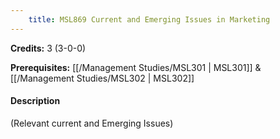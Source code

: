 ```yaml
---
    title: MSL869 Current and Emerging Issues in Marketing
---
```

**Credits:** 3 (3-0-0)



**Prerequisites:** [[/Management Studies/MSL301 | MSL301]] & [[/Management Studies/MSL302 | MSL302]]

#### Description 
(Relevant current and Emerging Issues)